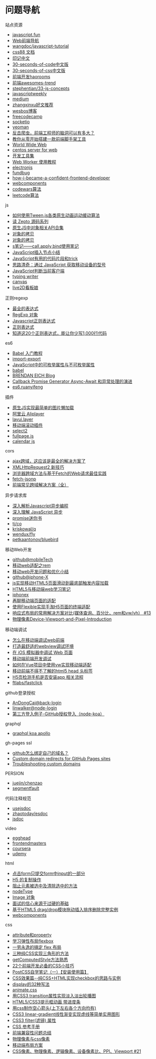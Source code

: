 # 问题导航

站点资源

- [javascript.fun](http://www.javascript.fun/)
- [Web前端导航](http://www.alloyteam.com/nav/)
- [wangdoc/javascript-tutorial](https://github.com/wangdoc/javascript-tutorial)
- [css88 文档](http://www.css88.com/nav/)
- [印记中文](https://www.docschina.org/)
- [30-seconds-of-code中文版](https://github.com/kujian/30-seconds-of-code)
- [30-seconds-of-css中文版](http://caibaojian.com/30-seconds-of-css/)
- [前端开发haorooms](http://www.haorooms.com/nav)
- [前端awesomes-trend](https://www.awesomes.cn/rank?sort=trend)
- [stephentian/33-js-concepts](https://github.com/stephentian/33-js-concepts)
- [javascriptweekly](https://javascriptweekly.com/)
- [medium](https://medium.com/)
- [zhangxinxu好文推荐](https://www.zhangxinxu.com/php/myRecomm)
- [wesbos博客](https://wesbos.com/)
- [freecodecamp](https://www.freecodecamp.org/)
- [socketio](https://github.com/socketio/socket.io/)
- [yeoman](http://yeoman.io/)
- [反击爬虫，前端工程师的脑洞可以有多大？](http://litten.me/2017/07/09/prevent-spiders/)
- [教你从零开始搭建一款前端脚手架工具](https://segmentfault.com/a/1190000006190814)
- [World Wide Web](http://info.cern.ch/hypertext/WWW/TheProject.html)
- [centos server for web](https://segmentfault.com/a/1190000013242438)
- [开发工具集](https://dodola.gitbooks.io/gitbook/content/)
- [Web Worker 使用教程](http://www.ruanyifeng.com/blog/2018/07/web-worker.html)
- [electronjs](https://electronjs.org/docs/faq)
- [fundbug](https://www.fundebug.com/)
- [how-i-became-a-confident-frontend-developer](https://lambda.academy/how-i-became-a-confident-frontend-developer/)
- [webcomponents](https://www.webcomponents.org/introduction)
- [codewars算法](https://www.codewars.com/)
- [leetcode算法](https://leetcode.com/)

js

- [如何使用Tween.js各类原生动画运动缓动算法](http://www.zhangxinxu.com/wordpress/2016/12/how-use-tween-js-animation-easing/)
- [读 Zepto 源码系列](https://github.com/yeyuqiudeng/reading-zepto/blob/master/README.md)
- [原生JS中对象相关API合集](https://microzz.com/2017/04/20/jsobject)
- [对象的拷贝](http://javascript.ruanyifeng.com/stdlib/attributes.html#toc10)
- [对象的拷贝](http://javascript.ruanyifeng.com/oop/object.html#toc3)
- [s笔记——call,apply,bind使用笔记](http://www.cnblogs.com/52fhy/p/5118877.html)
- [JavaScript插入节点小结](http://www.cnblogs.com/longhx/p/5514443.html)
- [JavaScript有用的代码片段和trick](https://segmentfault.com/a/1190000011557368)
- [思路清奇：通过 JavaScript 获取移动设备的型号](https://segmentfault.com/a/1190000010157682)
- [JavaScript判断当前客户端](https://segmentfault.com/a/1190000005783538)
- [typing writer](https://codepen.io/bradtraversy/pen/jeNjwP)
- [canvas](https://www.yuque.com/airing/canvas/readme)
- [live2D看板娘](https://haremu.com/p/205)

正则regexp

- [最全的表达式](http://www.toutiao.com/i6411296780985565698/)
- [RegExp 对象](http://www.w3school.com.cn/jsref/jsref_obj_regexp.asp)
- [Javascript正则表达式](https://www.baidufe.com/item/eb10deb92f2c05ca32cf.html)
- [正则表达式](https://developer.mozilla.org/zh-CN/docs/Web/JavaScript/Guide/Regular_Expressions)
- [知道这20个正则表达式，能让你少写1,000行代码](http://gcdn.gcpowertools.com.cn/showtopic-36555-1-3.html)

es6

- [Babel 入门教程](http://www.ruanyifeng.com/blog/2016/01/babel.html)
- [import-export](http://www.jianshu.com/p/b7db6224a4aa)
- [JavaScript中的可枚举属性与不可枚举属性](http://www.cnblogs.com/kongxy/p/4618173.html)
- [babel](http://babeljs.io/)
- [BRENDAN EICH Blog](https://brendaneich.com/2012/10/harmony-of-dreams-come-true/)
- [Callback Promise Generator Async-Await 和异常处理的演进](https://www.jianshu.com/p/78dfb38ac3d7?winzoom=1)
- [es6.ruanyifeng](http://es6.ruanyifeng.com/)

插件

- [原生JS实现最简单的图片懒加载](https://github.com/axuebin/react-blog/issues/1)
- [阿里云 Aliplayer](https://player.alicdn.com/aliplayer/index.html)
- [layui.layer](http://www.layui.com/doc/modules/layer.html)
- [移动端滚动插件](https://github.com/ustbhuangyi/better-scroll)
- [select2](https://github.com/select2/select2)
- [fullpage.js](http://www.dowebok.com/77.html)
- [calendar js](http://shici.store/poetry-calendar/assets/js/calendar.js)

cors

- [ajax跨域，这应该是最全的解决方案了](https://segmentfault.com/a/1190000012469713)
- [XMLHttpRequest2 新技巧](https://www.html5rocks.com/zh/tutorials/file/xhr2/)
- [浏览器跨域方法与基于Fetch的Web请求最佳实践](https://segmentfault.com/a/1190000006095018)
- [fetch-jsonp](https://github.com/camsong/fetch-jsonp)
- [前端常见跨域解决方案（全）](https://segmentfault.com/a/1190000011145364)

异步请求库

- [深入解析Javascript异步编程](http://www.cnblogs.com/nullcc/p/5841182.html)
- [深入理解 JavaScript 异步](https://github.com/wangfupeng1988/js-async-tutorial)
- [promise迷你书](http://liubin.org/promises-book/)
- [tj/co](https://github.com/tj/co)
- [kriskowal/q](https://github.com/kriskowal/q)
- [wendux/fly](https://github.com/wendux/fly)
- [petkaantonov/bluebird](https://github.com/petkaantonov/bluebird)

移动Web开发

- [github@mobileTech](https://github.com/jtyjty99999/mobileTech)
- [移动web适配之rem](https://www.nihaoshijie.com.cn/index.php/archives/593/)
- [移动web开发问题和优化小结](https://segmentfault.com/a/1190000011338800)
- [github@iphone-X](https://github.com/Wscats/iPhone-X)
- [js实现移动HTML5页面滑动到最底部触发内容加载](http://blog.csdn.net/wangpf1992/article/details/53080075)
- [HTML5与移动端web学习笔记](https://segmentfault.com/a/1190000002712653)
- [iphonex](https://aotu.io/notes/2017/11/27/iphonex/)
- [再聊移动端页面的适配](https://www.w3cplus.com/css/vw-for-layout.html)
- [使用Flexible实现手淘H5页面的终端适配](https://www.w3cplus.com/mobile/lib-flexible-for-html5-layout.html)
- [响应式布局的常用解决方案对比(媒体查询、百分比、rem和vw/vh） #13](https://github.com/forthealllight/blog/issues/13)
- [物理像素Device-Viewport-and-Pixel-Introduction](https://github.com/hijiangtao/hijiangtao.github.io/blob/master/_posts/2017-07-08-Device-Viewport-and-Pixel-Introduction.md)

移动端调试

- [怎么在移动端调试web前端](https://www.zhihu.com/question/24250869)
- [打造最舒适的webview调试环境](https://github.com/riskers/blog/issues/11)
- [在 iOS 模拟器中调试 Web 页面](http://taobaofed.org/blog/2015/11/13/web-debug-in-ios/)
- [移动端前端开发调试](http://yujiangshui.com/multidevice-frontend-debug/)
- [如何在Vue项目中使用vw实现移动端适配](https://www.w3cplus.com/mobile/vw-layout-in-vue.html)
- [移动前端不得不了解的html5 head 头标签](http://www.css88.com/archives/5480)
- [H5页检测手机是否安装app 相关流程](https://segmentfault.com/a/1190000009123583)
- [ftlabs/fastclick](https://github.com/ftlabs/fastclick)

github登录授权

- [AnDongCai@back-login](https://github.com/AnDongCai/back-login)
- [linwalker@node-login](https://github.com/linwalker/node-login)
- [第三方登入例子-GitHub授权登入（node-koa）](https://segmentfault.com/a/1190000009722474)

graphql

- [graphql koa apollo](https://www.apollographql.com/docs/)

gh-pages ssl

- [github怎么绑定自己的域名？](https://www.zhihu.com/question/31377141)
- [Custom domain redirects for GitHub Pages sites](https://help.github.com/articles/custom-domain-redirects-for-github-pages-sites/)
- [Troubleshooting custom domains](https://help.github.com/articles/troubleshooting-custom-domains/)

PERSION

- [juejin/chenzao](https://juejin.im/user/592e24c60ce463006b4b8c23)
- [segmentfault](https://segmentfault.com/u/chenio/bookmarks)

代码注释规范

- [usejsdoc](http://usejsdoc.org/index.html)
- [zhaotoday/esdoc](https://github.com/zhaotoday/esdoc)
- [jsdoc](https://www.css88.com/doc/jsdoc/index.html)

video

- [egghead](https://egghead.io/)
- [frontendmasters](https://frontendmasters.com/)
- [coursera](https://www.coursera.org)
- [udemy](https://www.udemy.com)

html

- [点击form只提交form中input的一部分](https://segmentfault.com/q/1010000005331233)
- [H5 的复制操作](https://segmentfault.com/a/1190000007616673)
- [阻止元素被选中及清除选中的方法](https://segmentfault.com/a/1190000000638651)
- [nodeType](https://developer.mozilla.org/zh-CN/docs/Web/API/Node/nodeType)
- [Image 对象](http://www.w3school.com.cn/jsref/dom_obj_image.asp)
- [面试的信心来源于过硬的基础](https://segmentfault.com/a/1190000013331105)
- [基于HTML5 drag/drop模块拖动插入排序删除完整实例](https://www.zhangxinxu.com/wordpress/2016/11/html5-drag-drop-module-insert-sort-delete-demo/)
- [webcomponents](https://www.webcomponents.org/introduction)

css

- [attribute和property](http://www.cnblogs.com/wangfupeng1988/p/3631853.html)
- [学习弹性布局flexbox](https://segmentfault.com/a/1190000006191050)
- [一劳永逸的搞定 flex 布局](http://blog.csdn.net/magneto7/article/details/70854472)
- [三种纯CSS实现三角形的方法](http://blog.csdn.net/huanghui8030/article/details/16984933)
- [getComputedStyle方法熟悉](http://www.zhangxinxu.com/wordpress/2012/05/getcomputedstyle-js-getpropertyvalue-currentstyle/)
- [22个前端开发必备的CSS小技巧](https://www.oudahe.com/p/271/)
- [PostCSS自学笔记（一）【安装使用篇】](https://segmentfault.com/a/1190000010926812)
- [CSS效果篇--纯CSS+HTML实现checkbox的思路与实例](https://segmentfault.com/a/1190000012748027)
- [display的32种写法](https://segmentfault.com/a/1190000012833458)
- [animate.css](https://daneden.github.io/animate.css/)
- [用CSS3 transition属性实现淡入淡出轮播图](https://segmentfault.com/a/1190000007648070)
- [HTML5/CSS3提示框动画 带进度条](https://www.html5tricks.com/html5-css3-tip-animation.html)
- [用css制作空心箭头(上下左右各个方向均有)](https://www.cnblogs.com/sapho/p/5488572.html)
- [CSS3 linear-gradient线性渐变实现虚线等简单实用图形](https://www.zhangxinxu.com/wordpress/2017/10/css3-linear-gradient-dashed-triangle-graph/)
- [CSS3 filter(滤镜) 属性](http://www.runoob.com/cssref/css3-pr-filter.html)
- [CSS 参考手册](http://www.w3school.com.cn/cssref/index.asp)
- [前端兼容性问题总结](https://segmentfault.com/a/1190000016330925)
- [物理像素与css像素](https://github.com/hijiangtao/hijiangtao.github.io/blob/master/_posts/2017-07-08-Device-Viewport-and-Pixel-Introduction.md)
- [移动端布局方案](https://github.com/PolluxLee/blog/issues/86)
- [CSS像素、物理像素、逻辑像素、设备像素比、PPI、Viewport #21](https://github.com/jawil/blog/issues/21)
